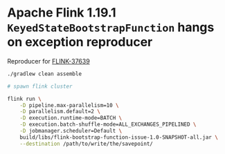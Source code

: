 # Apache Flink 1.19.1 `KeyedStateBootstrapFunction` hangs on exception reproducer


Reproducer for [FLINK-37639](https://issues.apache.org/jira/browse/FLINK-37639)

```sh
./gradlew clean assemble

# spawn flink cluster

flink run \
    -D pipeline.max-parallelism=10 \
    -D parallelism.default=2 \
    -D execution.runtime-mode=BATCH \
    -D execution.batch-shuffle-mode=ALL_EXCHANGES_PIPELINED \
    -D jobmanager.scheduler=Default \
    build/libs/flink-bootstrap-function-issue-1.0-SNAPSHOT-all.jar \
    --destination /path/to/write/the/savepoint/
```
